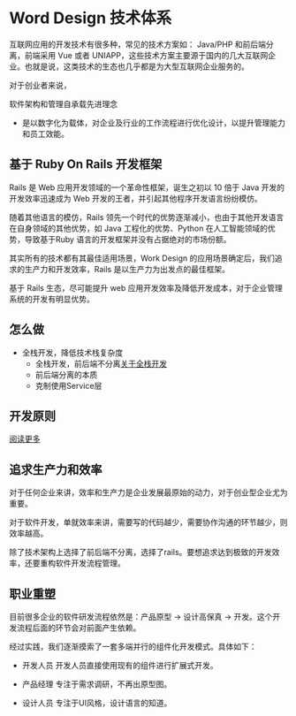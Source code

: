 # Word Design 技术体系

互联网应用的开发技术有很多种，常见的技术方案如： Java/PHP 和前后端分离，前端采用 Vue 或者 UNIAPP，这些技术方案主要源于国内的几大互联网企业。也就是说，这类技术的生态也几乎都是为大型互联网企业服务的。

对于创业者来说，

软件架构和管理自承载先进理念
  * 是以数字化为载体，对企业及行业的工作流程进行优化设计，以提升管理能力和员工效能。

## 基于 Ruby On Rails 开发框架

Rails 是 Web 应用开发领域的一个革命性框架，诞生之初以 10 倍于 Java 开发的开发效率迅速成为 Web 开发的王者，并引起其他程序开发语言纷纷模仿。

随着其他语言的模仿，Rails 领先一个时代的优势逐渐减小，也由于其他开发语言在自身领域的其他优势，如 Java 工程化的优势、Python 在人工智能领域的优势，导致基于Ruby 语言的开发框架并没有占据绝对的市场份额。

其实所有的技术都有其最佳适用场景，Work Design 的应用场景确定后，我们追求的生产力和开发效率，Rails 是以生产力为出发点的最佳框架。

基于 Rails 生态，尽可能提升 web 应用开发效率及降低开发成本，对于企业管理系统的开发有明显优势。


## 怎么做

* 全栈开发，降低技术栈复杂度
  * 全栈开发，前后端不分离[关于全栈开发](全栈方案.md)
  * 前后端分离的本质
  * 克制使用Service层 [](blogs/concern.md)

## 开发原则

[阅读更多](blogs/rule.md)

## 追求生产力和效率

对于任何企业来讲，效率和生产力是企业发展最原始的动力，对于创业型企业尤为重要。

对于软件开发，单就效率来讲，需要写的代码越少，需要协作沟通的环节越少，则效率越高。

除了技术架构上选择了前后端不分离，选择了rails。要想追求达到极致的开发效率，还要重构软件开发流程管理。

## 职业重塑

目前很多企业的软件研发流程依然是：产品原型 -> 设计高保真 -> 开发。这个开发流程后面的环节会对前面产生依赖。

经过实践，我们逐渐摸索了一套多端并行的组件化开发模式。具体如下：

* 开发人员
开发人员直接使用现有的组件进行扩展式开发。

* 产品经理
专注于需求调研，不再出原型图。

* 设计人员
专注于UI风格，设计语言的知道。
